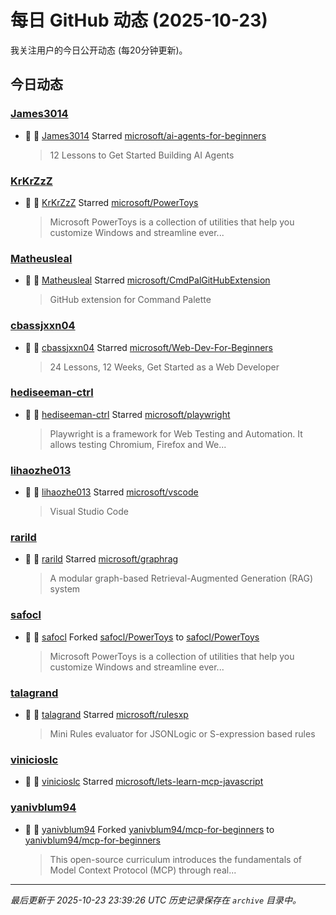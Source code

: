 # 每日 GitHub 动态 (2025-10-23)

我关注用户的今日公开动态 (每20分钟更新)。

## 今日动态

### [James3014](https://github.com/James3014)
- 🌟 👤 [James3014](https://github.com/James3014) Starred [microsoft/ai-agents-for-beginners](https://github.com/microsoft/ai-agents-for-beginners)
  > 12 Lessons to Get Started Building AI Agents

### [KrKrZzZ](https://github.com/KrKrZzZ)
- 🌟 👤 [KrKrZzZ](https://github.com/KrKrZzZ) Starred [microsoft/PowerToys](https://github.com/microsoft/PowerToys)
  > Microsoft PowerToys is a collection of utilities that help you customize Windows and streamline ever...

### [Matheusleal](https://github.com/Matheusleal)
- 🌟 👤 [Matheusleal](https://github.com/Matheusleal) Starred [microsoft/CmdPalGitHubExtension](https://github.com/microsoft/CmdPalGitHubExtension)
  > GitHub extension for Command Palette

### [cbassjxxn04](https://github.com/cbassjxxn04)
- 🌟 👤 [cbassjxxn04](https://github.com/cbassjxxn04) Starred [microsoft/Web-Dev-For-Beginners](https://github.com/microsoft/Web-Dev-For-Beginners)
  > 24 Lessons, 12 Weeks, Get Started as a Web Developer

### [hediseeman-ctrl](https://github.com/hediseeman-ctrl)
- 🌟 👤 [hediseeman-ctrl](https://github.com/hediseeman-ctrl) Starred [microsoft/playwright](https://github.com/microsoft/playwright)
  > Playwright is a framework for Web Testing and Automation. It allows testing Chromium, Firefox and We...

### [lihaozhe013](https://github.com/lihaozhe013)
- 🌟 👤 [lihaozhe013](https://github.com/lihaozhe013) Starred [microsoft/vscode](https://github.com/microsoft/vscode)
  > Visual Studio Code

### [rarild](https://github.com/rarild)
- 🌟 👤 [rarild](https://github.com/rarild) Starred [microsoft/graphrag](https://github.com/microsoft/graphrag)
  > A modular graph-based Retrieval-Augmented Generation (RAG) system

### [safocl](https://github.com/safocl)
- 🍴 👤 [safocl](https://github.com/safocl) Forked [safocl/PowerToys](https://github.com/safocl/PowerToys) to [safocl/PowerToys](https://github.com/safocl/PowerToys)
  > Microsoft PowerToys is a collection of utilities that help you customize Windows and streamline ever...

### [talagrand](https://github.com/talagrand)
- 🌟 👤 [talagrand](https://github.com/talagrand) Starred [microsoft/rulesxp](https://github.com/microsoft/rulesxp)
  > Mini Rules evaluator for JSONLogic or S-expression based rules

### [vinicioslc](https://github.com/vinicioslc)
- 🌟 👤 [vinicioslc](https://github.com/vinicioslc) Starred [microsoft/lets-learn-mcp-javascript](https://github.com/microsoft/lets-learn-mcp-javascript)

### [yanivblum94](https://github.com/yanivblum94)
- 🍴 👤 [yanivblum94](https://github.com/yanivblum94) Forked [yanivblum94/mcp-for-beginners](https://github.com/yanivblum94/mcp-for-beginners) to [yanivblum94/mcp-for-beginners](https://github.com/yanivblum94/mcp-for-beginners)
  > This open-source curriculum introduces the fundamentals of Model Context Protocol (MCP) through real...


---
*最后更新于 2025-10-23 23:39:26 UTC*
*历史记录保存在 `archive` 目录中。*
